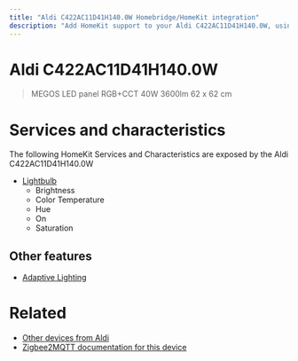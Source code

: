 ```yaml
---
title: "Aldi C422AC11D41H140.0W Homebridge/HomeKit integration"
description: "Add HomeKit support to your Aldi C422AC11D41H140.0W, using Homebridge, Zigbee2MQTT and homebridge-z2m."
---
```

<!---
This file has been GENERATED using src/docgen/docgen.ts
DO NOT EDIT THIS FILE MANUALLY!
-->
# Aldi C422AC11D41H140.0W
> MEGOS LED panel RGB+CCT 40W 3600lm 62 x 62 cm


# Services and characteristics
The following HomeKit Services and Characteristics are exposed by
the Aldi C422AC11D41H140.0W

* [Lightbulb](../../light.md)
  * Brightness
  * Color Temperature
  * Hue
  * On
  * Saturation


## Other features
* [Adaptive Lighting](../../light.md)


# Related
* [Other devices from Aldi](../index.md#aldi)
* [Zigbee2MQTT documentation for this device](https://www.zigbee2mqtt.io/devices/C422AC11D41H140.0W.html)